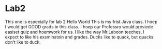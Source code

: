 # Lab2
This one is especially for lab 2
  Hello World 
  This is my frist Java class. I hoep I would get GOOD grads in this class. I hoep our Professro would proviede easiset quiz and hoemwork for us. I like the way Mr.Laboon teeches, I expect to like his examinatoin and grades.
  Ducks like to quack, but quacks don't like to duck.
 
 
 
